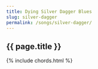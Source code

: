 ```yaml
---
title: Dying Silver Dagger Blues
slug: silver-dagger
permalink: /songs/silver-dagger/
---
```


{{ page.title }}
----------------

{% include chords.html %}
